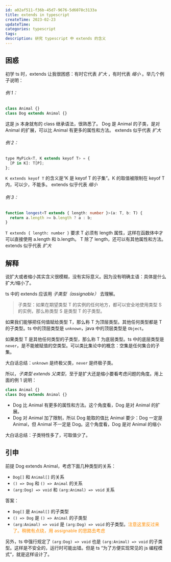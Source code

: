 ```yaml
---
id: a02af511-f36b-45d7-9676-5d6078c3133a
title: extends in typescript
createTime: 2023-02-23
updateTime:
categories: typescript
tags:
description: 研究 typescript 中 extends 的含义
---
```


## 困惑

初学 ts 时，extends 让我很困惑：有时它代表 _扩大_ ，有时代表 _缩小_ 。举几个例子说明：

###### 例 1：

```js
class Animal {}
class Dog extends Animal {}
```

这是 js 本身就有的 class 继承语法，很熟悉了。
Dog 是 Animal 的子类，是对 Animal 的扩展，可以比 Animal 有更多的属性和方法。
extends 似乎代表 _扩大_

###### 例 2：

```js
type MyPick<T, K extends keyof T> = {
  [P in K]: T[P];
};
```

`K extends keyof T` 的含义是“K 是 keyof T 的子集”。K 的取值被限制在 keyof T 内，可以少，不能多。
extends 似乎代表 _缩小_

###### 例 3：

```ts
function longest<T extends { length: number }>(a: T, b: T) {
  return a.length >= b.length ? a : b;
}
```

`T extends { length: number }` 要求 T 必须有 length 属性，这样在函数体中才可以直接使用 a.length 和 b.length。
T 除了 length，还可以有其他属性和方法。
extends 似乎代表 _扩大_

## 解释

说扩大或者缩小其实含义很模糊，没有实际意义。因为没有明确主语：具体是什么扩大/缩小了。

ts 中的 extends 应该用 _子类型（assignable）_ 去理解。

> 子类型：如果在期望类型 T 的实例的任何地方，都可以安全地使用类型 S 的实例，那么称类型 S 是类型 T 的子类型。

如果我们能够把任何值赋给类型 T，那么称 T 为顶层类型。其他任何类型都是 T 的子类型。ts 中的顶层类型是 `unknown`，java 中的顶层类型是 `Object`。

如果类型 T 是其他任何类型的子类型，那么称 T 为底层类型。ts 中的底层类型是 `never`，是不能被赋值的空类型。可以类比集论中的概念：空集是任何集合的子集。

大白话总结：`unknown` 是终极父类，`never` 是终极子类。

所以，_子类型 extends 父类型_，至于是扩大还是缩小要看考虑问题的角度。用上面的例 1 说明：

```js
class Animal {}
class Dog extends Animal {}
```

- Dog 比 Animal 有更多的属性和方法。这个角度看，Dog 是对 Animal 的扩展。
- Dog 对 Animal 加了限制，所以 Dog 能取的值比 Animal 要少：Dog 一定是 Animal，但 Animal 不一定是 Dog。这个角度看，Dog 是对 Animal 的缩小

大白话总结：子类特性多了，可取值少了。

## 引申

前提 Dog extends Animal，考虑下面几种类型的关系：

- `Dog[]` 和 `Animal[]` 的关系
- `() => Dog` 和 `() => Animal` 的关系
- `(arg:Dog) => void` 和 `(arg:Animal) => void` 关系

答案：

- `Dog[]` 是 `Animal[]` 的子类型
- `() => Dog` 是 `() => Animal` 的子类型
- `(arg:Animal) => void` 是 `(arg:Dog) => void` 的子类型。<span style="color:darkorange">注意这里反过来了。稍微有点绕，用 assignable 的思路去考虑</span>

另外，ts 中强行规定了 `(arg:Dog) => void` 也是 `(arg:Animal) => void` 的子类型。这样是不安全的，运行时可能出错。但是 ts “为了方便实现常见的 js 编程模式“，就是这样设计了。
